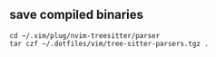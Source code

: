 ## save compiled binaries

    cd ~/.vim/plug/nvim-treesitter/parser
    tar czf ~/.dotfiles/vim/tree-sitter-parsers.tgz .
